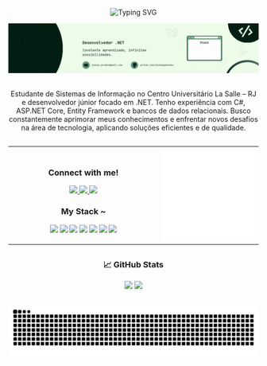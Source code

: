 <p align="center">
  <img src="https://readme-typing-svg.demolab.com?font=JetBrains+Mono&pause=1000&color=7FB77E&center=true&vCenter=true&width=435&lines=%E2%9C%B8+Welcome+to+my+profile!+%E2%9C%B8" alt="Typing SVG" />
</p>

<p align="center">
  <img src="assets/gif_perfil_jhonas.gif" alt="Welcome Animation" />
</p>

##

<p align="center">
  Estudante de Sistemas de Informação no Centro Universitário La Salle – RJ e desenvolvedor júnior focado em .NET.
  Tenho experiência com C#, ASP.NET Core, Entity Framework e bancos de dados relacionais.
  Busco constantemente aprimorar meus conhecimentos e enfrentar novos desafios na área de tecnologia, aplicando soluções eficientes e de qualidade.
</p>

##

<table align="center">
  <tr>
    <!-- Coluna esquerda: Redes + Stack -->
    <td align="center" width="60%">
      <h3>Connect with me!</h3>
      <a href="mailto:jhonas.prodev@gmail.com">
        <img src="https://img.shields.io/badge/EMAIL-black?style=for-the-badge&logo=gmail&logoColor=white" />
      </a>
      <a href="https://www.linkedin.com/in/jhonasgomes">
        <img src="https://img.shields.io/badge/LINKEDIN-black?style=for-the-badge&logo=linkedin&logoColor=0A66C2" />
      </a>
      <a href="https://www.instagram.com/yunas_gomes">
        <img src="https://img.shields.io/badge/INSTAGRAM-black?style=for-the-badge&logo=instagram&logoColor=88CCAA" />
      </a>
      <h3>My Stack ~</h3>
      <!-- Tech stack icons -->
      <img src="https://cdn.jsdelivr.net/gh/devicons/devicon/icons/csharp/csharp-original.svg" width="40" />
      <img src="https://cdn.jsdelivr.net/gh/devicons/devicon/icons/dotnetcore/dotnetcore-original.svg" width="40" />
      <img src="https://cdn.jsdelivr.net/gh/devicons/devicon/icons/postgresql/postgresql-original.svg" width="40" />
      <img src="https://cdn.jsdelivr.net/gh/devicons/devicon/icons/mysql/mysql-original.svg" width="40" />
      <img src="https://cdn.jsdelivr.net/gh/devicons/devicon/icons/react/react-original.svg" width="40" />
      <img src="https://cdn.jsdelivr.net/gh/devicons/devicon/icons/angularjs/angularjs-original.svg" width="40" />
      <img src="https://cdn.jsdelivr.net/gh/devicons/devicon/icons/docker/docker-original.svg" width="40" />
    </td>
    <!-- Coluna direita: Imagem pixel art -->
    <td align="center" width="40%">
      <img src="assets/lets_code.gif" width="250px" />
    </td>
  </tr>
</table>

##

<h3 align="center">📈 GitHub Stats</h3>

<p align="center">
  <img src="https://github-readme-stats.vercel.app/api?username=jhonasgomesdev&show_icons=true&theme=gotham&include_all_commits=true&count_private=true&hide_border=true" height="165" />
  <img src="https://github-readme-stats.vercel.app/api/top-langs/?username=jhonasgomesdev&layout=compact&theme=gotham&hide_border=true" height="165" />
</p>

##

<picture align="center">
  <source media="(prefers-color-scheme: dark)" srcset="https://raw.githubusercontent.com/jhonasgomesdev/jhonasgomesdev/output/github-contribution-grid-snake-dark.svg">
  <source media="(prefers-color-scheme: light)" srcset="https://raw.githubusercontent.com/jhonasgomesdev/jhonasgomesdev/output/github-contribution-grid-snake-dark.svg">
  <img align="center" alt="github contribution grid snake animation" src="https://raw.githubusercontent.com/jhonasgomesdev/jhonasgomesdev/output/github-contribution-grid-snake.svg">
</picture>
